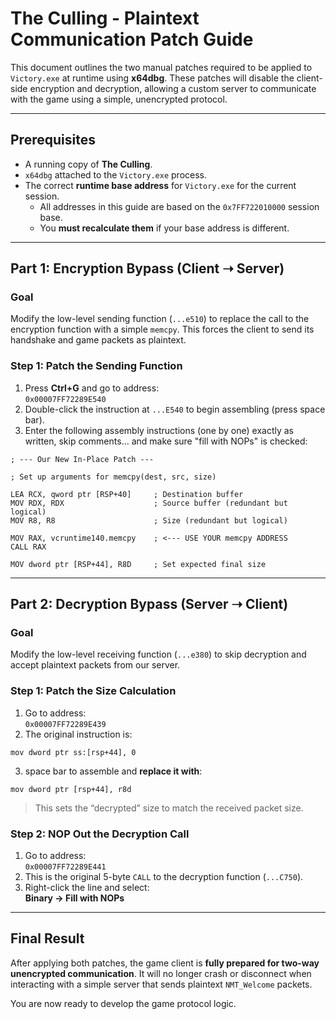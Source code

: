 # The Culling - Plaintext Communication Patch Guide

This document outlines the two manual patches required to be applied to `Victory.exe` at runtime using **x64dbg**. These patches will disable the client-side encryption and decryption, allowing a custom server to communicate with the game using a simple, unencrypted protocol.

---

## Prerequisites

- A running copy of **The Culling**.
- `x64dbg` attached to the `Victory.exe` process.
- The correct **runtime base address** for `Victory.exe` for the current session.
  - All addresses in this guide are based on the `0x7FF722010000` session base.
  - You **must recalculate them** if your base address is different.

---

##  Part 1: Encryption Bypass (Client ➝ Server)

### Goal

Modify the low-level sending function (`...e510`) to replace the call to the encryption function with a simple `memcpy`. This forces the client to send its handshake and game packets as plaintext.


### Step 1: Patch the Sending Function

1. Press **Ctrl+G** and go to address:  
   `0x00007FF72289E540`
2. Double-click the instruction at `...E540` to begin assembling (press space bar).
3. Enter the following assembly instructions (one by one) exactly as written, skip comments... and make sure "fill with NOPs" is checked:

```
; --- Our New In-Place Patch ---

; Set up arguments for memcpy(dest, src, size)

LEA RCX, qword ptr [RSP+40]     ; Destination buffer
MOV RDX, RDX                    ; Source buffer (redundant but logical)
MOV R8, R8                      ; Size (redundant but logical)

MOV RAX, vcruntime140.memcpy    ; <--- USE YOUR memcpy ADDRESS
CALL RAX

MOV dword ptr [RSP+44], R8D     ; Set expected final size
```

---

## Part 2: Decryption Bypass (Server ➝ Client)

### Goal

Modify the low-level receiving function (`...e380`) to skip decryption and accept plaintext packets from our server.

### Step 1: Patch the Size Calculation

1. Go to address:  
   `0x00007FF72289E439`
2. The original instruction is:

```
mov dword ptr ss:[rsp+44], 0
```

3. space bar to assemble and **replace it with**:

```
mov dword ptr [rsp+44], r8d
```

>  This sets the “decrypted” size to match the received packet size.

### Step 2: NOP Out the Decryption Call

1. Go to address:  
   `0x00007FF72289E441`
2. This is the original 5-byte `CALL` to the decryption function (`...C750`).
3. Right-click the line and select:  
   **Binary → Fill with NOPs**

---

##  Final Result

After applying both patches, the game client is **fully prepared for two-way unencrypted communication**. It will no longer crash or disconnect when interacting with a simple server that sends plaintext `NMT_Welcome` packets.

You are now ready to develop the game protocol logic.
